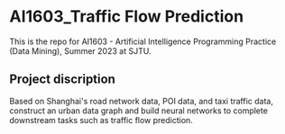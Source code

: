 # AI1603_Traffic Flow Prediction
This is the repo for AI1603 - Artificial Intelligence Programming Practice (Data Mining), Summer 2023 at SJTU.  

## Project discription
Based on Shanghai's road network data, POI data, and taxi traffic data, construct an urban data graph and build neural networks to complete downstream tasks such as traffic flow prediction.

